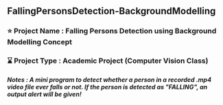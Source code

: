## FallingPersonsDetection-BackgroundModelling

### ⭐ Project Name : Falling Persons Detection using Background Modelling Concept
### ⌛ Project Type : Academic Project (Computer Vision Class)
##### Notes : A mini program to detect whether a person in a recorded .mp4 video file ever falls or not. If the person is detected as "FALLING", an output alert will be given!
